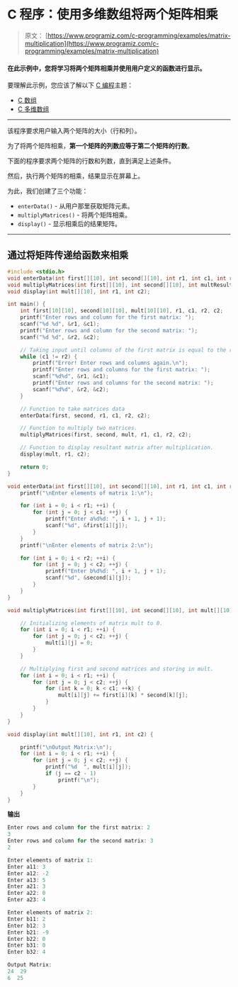 # C 程序：使用多维数组将两个矩阵相乘

> 原文： [https://www.programiz.com/c-programming/examples/matrix-multiplication](https://www.programiz.com/c-programming/examples/matrix-multiplication)

#### 在此示例中，您将学习将两个矩阵相乘并使用用户定义的函数进行显示。

要理解此示例，您应该了解以下 [C 编程](/c-programming "C tutorial")主题：

*   [C 数组](/c-programming/c-arrays)
*   [C 多维数组](/c-programming/c-multi-dimensional-arrays)

* * *

该程序要求用户输入两个矩阵的大小（行和列）。

为了将两个矩阵相乘，**第一个矩阵的列数应等于第二个矩阵的行数**。

下面的程序要求两个矩阵的行数和列数，直到满足上述条件。

然后，执行两个矩阵的相乘，结果显示在屏幕上。

为此，我们创建了三个功能：

*   `enterData()` - 从用户那里获取矩阵元素。
*   `multiplyMatrices()` - 将两个矩阵相乘。
*   `display()` - 显示相乘后的结果矩阵。

* * *

## 通过将矩阵传递给函数来相乘

```c
#include <stdio.h>
void enterData(int first[][10], int second[][10], int r1, int c1, int r2, int c2);
void multiplyMatrices(int first[][10], int second[][10], int multResult[][10], int r1, int c1, int r2, int c2);
void display(int mult[][10], int r1, int c2);

int main() {
    int first[10][10], second[10][10], mult[10][10], r1, c1, r2, c2;
    printf("Enter rows and column for the first matrix: ");
    scanf("%d %d", &r1, &c1);
    printf("Enter rows and column for the second matrix: ");
    scanf("%d %d", &r2, &c2);

    // Taking input until columns of the first matrix is equal to the rows of the second matrix
    while (c1 != r2) {
        printf("Error! Enter rows and columns again.\n");
        printf("Enter rows and columns for the first matrix: ");
        scanf("%d%d", &r1, &c1);
        printf("Enter rows and columns for the second matrix: ");
        scanf("%d%d", &r2, &c2);
    }

    // Function to take matrices data
    enterData(first, second, r1, c1, r2, c2);

    // Function to multiply two matrices.
    multiplyMatrices(first, second, mult, r1, c1, r2, c2);

    // Function to display resultant matrix after multiplication.
    display(mult, r1, c2);

    return 0;
}

void enterData(int first[][10], int second[][10], int r1, int c1, int r2, int c2) {
    printf("\nEnter elements of matrix 1:\n");

    for (int i = 0; i < r1; ++i) {
        for (int j = 0; j < c1; ++j) {
            printf("Enter a%d%d: ", i + 1, j + 1);
            scanf("%d", &first[i][j]);
        }
    }
    printf("\nEnter elements of matrix 2:\n");

    for (int i = 0; i < r2; ++i) {
        for (int j = 0; j < c2; ++j) {
            printf("Enter b%d%d: ", i + 1, j + 1);
            scanf("%d", &second[i][j]);
        }
    }
}

void multiplyMatrices(int first[][10], int second[][10], int mult[][10], int r1, int c1, int r2, int c2) {

    // Initializing elements of matrix mult to 0.
    for (int i = 0; i < r1; ++i) {
        for (int j = 0; j < c2; ++j) {
            mult[i][j] = 0;
        }
    }

    // Multiplying first and second matrices and storing in mult.
    for (int i = 0; i < r1; ++i) {
        for (int j = 0; j < c2; ++j) {
            for (int k = 0; k < c1; ++k) {
                mult[i][j] += first[i][k] * second[k][j];
            }
        }
    }
}

void display(int mult[][10], int r1, int c2) {

    printf("\nOutput Matrix:\n");
    for (int i = 0; i < r1; ++i) {
        for (int j = 0; j < c2; ++j) {
            printf("%d  ", mult[i][j]);
            if (j == c2 - 1)
                printf("\n");
        }
    }
} 
```

**输出**

```c
Enter rows and column for the first matrix: 2
3
Enter rows and column for the second matrix: 3
2

Enter elements of matrix 1:
Enter a11: 3
Enter a12: -2
Enter a13: 5
Enter a21: 3
Enter a22: 0
Enter a23: 4

Enter elements of matrix 2:
Enter b11: 2
Enter b12: 3
Enter b21: -9
Enter b22: 0
Enter b31: 0
Enter b32: 4

Output Matrix:
24  29
6  25 
```